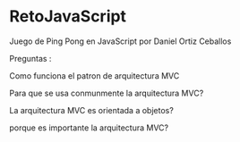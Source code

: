 # RetoJavaScript
Juego de Ping Pong en JavaScript por Daniel Ortiz Ceballos

Preguntas : 

Como funciona el patron de arquitectura MVC

Para que se usa conmunmente la arquitectura MVC?

La arquitectura MVC es orientada a objetos? 

porque es importante la arquitectura MVC?

